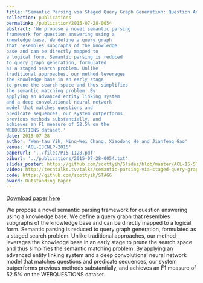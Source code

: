 ```yaml
---
title: "Semantic Parsing via Staged Query Graph Generation: Question Answering with Knowledge Base"
collection: publications
permalink: /publication/2015-07-28-0054
abstract: 'We propose a novel semantic parsing
framework for question answering using a
knowledge base. We define a query graph
that resembles subgraphs of the knowledge
base and can be directly mapped to
a logical form. Semantic parsing is reduced
to query graph generation, formulated
as a staged search problem. Unlike
traditional approaches, our method leverages
the knowledge base in an early stage
to prune the search space and thus simplifies
the semantic matching problem. By
applying an advanced entity linking system
and a deep convolutional neural network
model that matches questions and
predicate sequences, our system outperforms
previous methods substantially, and
achieves an F1 measure of 52.5% on the
WEBQUESTIONS dataset.'
date: 2015-07-28
author: 'Wen-tau Yih, Ming-Wei Chang, Xiaodong He and Jianfeng Gao'
venue: 'ACL-IJCNLP-2015'
paperurl: '../files/P15-1128.pdf'
biburl: '../publications/2015-07-28-0054.txt'
slides_poster: https://github.com/scottyih/Slides/blob/master/ACL-15-STAGG_deck.pptx
video: http://techtalks.tv/talks/semantic-parsing-via-staged-query-graph-generation-answering-with-knowledge-base/61786/
code: https://github.com/scottyih/STAGG
award: Outstanding Paper
---
```


<a href='../files/P15-1128.pdf'>Download paper here</a>

We propose a novel semantic parsing
framework for question answering using a
knowledge base. We define a query graph
that resembles subgraphs of the knowledge
base and can be directly mapped to
a logical form. Semantic parsing is reduced
to query graph generation, formulated
as a staged search problem. Unlike
traditional approaches, our method leverages
the knowledge base in an early stage
to prune the search space and thus simplifies
the semantic matching problem. By
applying an advanced entity linking system
and a deep convolutional neural network
model that matches questions and
predicate sequences, our system outperforms
previous methods substantially, and
achieves an F1 measure of 52.5% on the
WEBQUESTIONS dataset.

